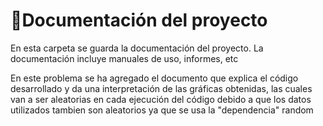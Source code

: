 # 📝Documentación del proyecto

En esta carpeta se guarda la documentación del proyecto. La documentación incluye manuales de uso, informes, etc

En este problema se ha agregado el documento que explica el código desarrollado y da una interpretación de las 
gráficas obtenidas, las cuales van a ser aleatorias en cada ejecución del código debido a que los datos utilizados
tambien son aleatorios ya que se usa la "dependencia" random